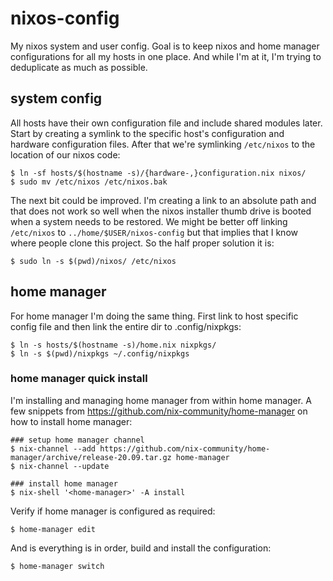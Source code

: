 # nixos-config

My nixos system and user config. Goal is to keep nixos and home manager configurations for all my hosts in one place. And while I'm at it, I'm trying to deduplicate as much as possible.

## system config

All hosts have their own configuration file and include shared modules later. Start by creating a symlink to the specific host's configuration and hardware configuration files.
After that we're symlinking `/etc/nixos` to the location of our nixos code:

```
$ ln -sf hosts/$(hostname -s)/{hardware-,}configuration.nix nixos/
$ sudo mv /etc/nixos /etc/nixos.bak
```

The next bit could be improved. I'm creating a link to an absolute path and that does not work so well when the nixos installer thumb drive is booted when a system needs to be restored. We might be better off linking `/etc/nixos` to `../home/$USER/nixos-config` but that implies that I know where people clone this project. So the half proper solution it is:

```
$ sudo ln -s $(pwd)/nixos/ /etc/nixos
```

## home manager

For home manager I'm doing the same thing. First link to host specific config file and then link the entire dir to .config/nixpkgs:

```
$ ln -s hosts/$(hostname -s)/home.nix nixpkgs/
$ ln -s $(pwd)/nixpkgs ~/.config/nixpkgs
```

### home manager quick install

I'm installing and managing home manager from within home manager.
A few snippets from https://github.com/nix-community/home-manager  on how to install home manager:

```
### setup home manager channel
$ nix-channel --add https://github.com/nix-community/home-manager/archive/release-20.09.tar.gz home-manager
$ nix-channel --update

### install home manager
$ nix-shell '<home-manager>' -A install
```

Verify if home manager is configured as required:

```
$ home-manager edit
```

And is everything is in order, build and install the configuration:

```
$ home-manager switch
```
